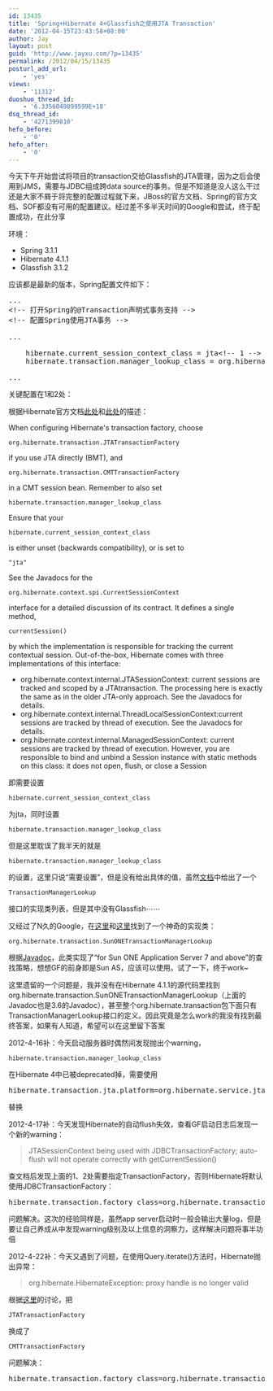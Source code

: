 ```yaml
---
id: 13435
title: 'Spring+Hibernate 4+Glassfish之使用JTA Transaction'
date: '2012-04-15T23:43:58+08:00'
author: Jay
layout: post
guid: 'http://www.jayxu.com/?p=13435'
permalink: /2012/04/15/13435
posturl_add_url:
    - 'yes'
views:
    - '11312'
duoshuo_thread_id:
    - '6.3356049899599E+18'
dsq_thread_id:
    - '4271399810'
hefo_before:
    - '0'
hefo_after:
    - '0'
---
```


<!-- wp:paragraph -->
<p>今天下午开始尝试将项目的transaction交给Glassfish的JTA管理，因为之后会使用到JMS，需要与JDBC组成跨data source的事务。但是不知道是没人这么干过还是大家不屑于将完整的配置过程就下来，JBoss的官方文档、Spring的官方文档、SOF都没有可用的配置建议。经过差不多半天时间的Google和尝试，终于配置成功，在此分享</p>
<!-- /wp:paragraph -->

<!-- wp:paragraph -->
<p>环境：</p>
<!-- /wp:paragraph -->

<!-- wp:list -->
<ul><li>Spring 3.1.1</li><li>Hibernate 4.1.1</li><li>Glassfish 3.1.2</li></ul>
<!-- /wp:list -->

<!-- wp:paragraph -->
<p>应该都是最新的版本，Spring配置文件如下：</p>
<!-- /wp:paragraph -->

<!-- wp:enlighter/codeblock {"language":"xml","highlight":"7,8"} -->
<pre class="EnlighterJSRAW" data-enlighter-language="xml" data-enlighter-theme="" data-enlighter-highlight="7,8" data-enlighter-linenumbers="" data-enlighter-lineoffset="" data-enlighter-title="" data-enlighter-group="">...
&lt;!-- 打开Spring的@Transaction声明式事务支持 -->
&lt;!-- 配置Spring使用JTA事务 -->

...

    hibernate.current_session_context_class = jta&lt;!-- 1 -->
    hibernate.transaction.manager_lookup_class = org.hibernate.transaction.SunONETransactionManagerLookup&lt;!-- 2 -->
	
...</pre>
<!-- /wp:enlighter/codeblock -->

<!-- wp:paragraph -->
<p>关键配置在1和2处：</p>
<!-- /wp:paragraph -->

<!-- wp:paragraph -->
<p>根据Hibernate官方文档<a href="http://docs.jboss.org/hibernate/orm/4.1/manual/en-US/html_single/#transactions-demarcation-jta" target="_blank" rel="noopener noreferrer">此处</a>和<a href="http://docs.jboss.org/hibernate/orm/4.1/manual/en-US/html_single/#architecture-current-session" target="_blank" rel="noopener noreferrer">此处</a>的描述：</p>
<!-- /wp:paragraph -->

<!-- wp:paragraph -->
<p>When configuring Hibernate's transaction factory, choose</p>
<!-- /wp:paragraph -->

<!-- wp:preformatted -->
<pre class="wp-block-preformatted"><code>org.hibernate.transaction.JTATransactionFactory</code></pre>
<!-- /wp:preformatted -->

<!-- wp:paragraph -->
<p>if you use JTA directly (BMT), and </p>
<!-- /wp:paragraph -->

<!-- wp:preformatted -->
<pre class="wp-block-preformatted"><code>org.hibernate.transaction.CMTTransactionFactory</code></pre>
<!-- /wp:preformatted -->

<!-- wp:paragraph -->
<p>in a CMT session bean. Remember to also set </p>
<!-- /wp:paragraph -->

<!-- wp:preformatted -->
<pre class="wp-block-preformatted"><code>hibernate.transaction.manager_lookup_class</code></pre>
<!-- /wp:preformatted -->

<!-- wp:paragraph -->
<p>Ensure that your </p>
<!-- /wp:paragraph -->

<!-- wp:preformatted -->
<pre class="wp-block-preformatted"><code>hibernate.current_session_context_class</code></pre>
<!-- /wp:preformatted -->

<!-- wp:paragraph -->
<p>is either unset (backwards compatibility), or is set to </p>
<!-- /wp:paragraph -->

<!-- wp:preformatted -->
<pre class="wp-block-preformatted"><code>"jta"</code></pre>
<!-- /wp:preformatted -->

<!-- wp:paragraph -->
<p>See the Javadocs for the&nbsp;</p>
<!-- /wp:paragraph -->

<!-- wp:preformatted -->
<pre class="wp-block-preformatted"><code>org.hibernate.context.spi.CurrentSessionContext</code></pre>
<!-- /wp:preformatted -->

<!-- wp:paragraph -->
<p>interface for a detailed discussion of its contract. It defines a single method, </p>
<!-- /wp:paragraph -->

<!-- wp:preformatted -->
<pre class="wp-block-preformatted"><code>currentSession()</code></pre>
<!-- /wp:preformatted -->

<!-- wp:paragraph -->
<p>by which the implementation is responsible for tracking the current contextual session. Out-of-the-box, Hibernate comes with three implementations of this interface:</p>
<!-- /wp:paragraph -->

<!-- wp:list -->
<ul><li>org.hibernate.context.internal.JTASessionContext: current sessions are tracked and scoped by a&nbsp;JTAtransaction. The processing here is exactly the same as in the older JTA-only approach. See the Javadocs for details.</li><li>org.hibernate.context.internal.ThreadLocalSessionContext:current sessions are tracked by thread of execution. See the Javadocs for details.</li><li>org.hibernate.context.internal.ManagedSessionContext: current sessions are tracked by thread of execution. However, you are responsible to bind and unbind a&nbsp;Session&nbsp;instance with static methods on this class: it does not open, flush, or close a&nbsp;Session</li></ul>
<!-- /wp:list -->

<!-- wp:paragraph -->
<p>即需要设置</p>
<!-- /wp:paragraph -->

<!-- wp:preformatted {"className":"inline:true decode:1"} -->
<pre class="wp-block-preformatted inline:true decode:1"><code>hibernate.current_session_context_class</code></pre>
<!-- /wp:preformatted -->

<!-- wp:paragraph -->
<p>为jta，同时设置</p>
<!-- /wp:paragraph -->

<!-- wp:preformatted {"className":"inline:true decode:1"} -->
<pre class="wp-block-preformatted inline:true decode:1"><code>hibernate.transaction.manager_lookup_class</code></pre>
<!-- /wp:preformatted -->

<!-- wp:paragraph -->
<p>但是这里耽误了我半天的就是</p>
<!-- /wp:paragraph -->

<!-- wp:preformatted {"className":"inline:true decode:1"} -->
<pre class="wp-block-preformatted inline:true decode:1"><code>hibernate.transaction.manager_lookup_class</code></pre>
<!-- /wp:preformatted -->

<!-- wp:paragraph -->
<p>的设置，这里只说“需要设置”，但是没有给出具体的值，虽然<a href="http://docs.jboss.org/hibernate/orm/4.1/manual/en-US/html_single/#configuration-optional-transactionstrategy" target="_blank" rel="noopener noreferrer">文档</a>中给出了一个</p>
<!-- /wp:paragraph -->

<!-- wp:preformatted {"className":"inline:true decode:1"} -->
<pre class="wp-block-preformatted inline:true decode:1"><code>TransactionManagerLookup</code></pre>
<!-- /wp:preformatted -->

<!-- wp:paragraph -->
<p>接口的实现类列表，但是其中没有Glassfish⋯⋯</p>
<!-- /wp:paragraph -->

<!-- wp:paragraph -->
<p>又经过了N久的Google，在<a href="http://www.ibm.com/developerworks/forums/thread.jspa?messageID=14024638" target="_blank" rel="noopener noreferrer">这里</a>和<a href="http://forum.springsource.org/showthread.php?100914-Glassfish-v3-0-1-JTA-(JPA2-Hibernate3-5)-Spring-3-exception-mapping" target="_blank" rel="noopener noreferrer">这里</a>找到了一个神奇的实现类：</p>
<!-- /wp:paragraph -->

<!-- wp:preformatted {"className":"inline:true decode:1"} -->
<pre class="wp-block-preformatted inline:true decode:1"><code>org.hibernate.transaction.SunONETransactionManagerLookup</code></pre>
<!-- /wp:preformatted -->

<!-- wp:paragraph -->
<p>根据<a rel="noopener noreferrer" href="http://docs.jboss.org/hibernate/orm/3.6/javadocs/org/hibernate/transaction/SunONETransactionManagerLookup.html" target="_blank">Javadoc</a>，此类实现了“for Sun ONE Application Server 7 and above”的查找策略，想想GF的前身即是Sun AS，应该可以使用。试了一下，终于work~</p>
<!-- /wp:paragraph -->

<!-- wp:paragraph -->
<p>这里遗留的一个问题是，我并没有在Hibernate 4.1.1的源代码里找到org.hibernate.transaction.SunONETransactionManagerLookup（上面的Javadoc也是3.6的Javadoc），甚至整个org.hibernate.transaction包下面只有TransactionManagerLookup接口的定义。因此究竟是怎么work的我没有找到最终答案，如果有人知道，希望可以在这里留下答案</p>
<!-- /wp:paragraph -->

<!-- wp:paragraph -->
<p>2012-4-16补：今天启动服务器时偶然间发现抛出个warning，</p>
<!-- /wp:paragraph -->

<!-- wp:preformatted {"className":"inline:true decode:1"} -->
<pre class="wp-block-preformatted inline:true decode:1"><code>hibernate.transaction.manager_lookup_class</code></pre>
<!-- /wp:preformatted -->

<!-- wp:paragraph -->
<p>在Hibernate 4中已被deprecated掉，需要使用</p>
<!-- /wp:paragraph -->

<!-- wp:enlighter/codeblock -->
<pre class="EnlighterJSRAW" data-enlighter-language="generic" data-enlighter-theme="" data-enlighter-highlight="" data-enlighter-linenumbers="" data-enlighter-lineoffset="" data-enlighter-title="" data-enlighter-group="">hibernate.transaction.jta.platform=org.hibernate.service.jta.platform.internal.SunOneJtaPlatform</pre>
<!-- /wp:enlighter/codeblock -->

<!-- wp:paragraph -->
<p>替换</p>
<!-- /wp:paragraph -->

<!-- wp:paragraph -->
<p>2012-4-17补：今天发现Hibernate的自动flush失效，查看GF启动日志后发现一个新的warning：</p>
<!-- /wp:paragraph -->

<!-- wp:quote -->
<blockquote class="wp-block-quote"><p>JTASessionContext being used with JDBCTransactionFactory; auto-flush will not operate correctly with getCurrentSession()</p></blockquote>
<!-- /wp:quote -->

<!-- wp:paragraph -->
<p>查文档后发现上面的1、2处需要指定TransactionFactory，否则Hibernate将默认使用JDBCTransactionFactory：</p>
<!-- /wp:paragraph -->

<!-- wp:enlighter/codeblock -->
<pre class="EnlighterJSRAW" data-enlighter-language="generic" data-enlighter-theme="" data-enlighter-highlight="" data-enlighter-linenumbers="" data-enlighter-lineoffset="" data-enlighter-title="" data-enlighter-group="">hibernate.transaction.factory_class=org.hibernate.transaction.JTATransactionFactory</pre>
<!-- /wp:enlighter/codeblock -->

<!-- wp:paragraph -->
<p>问题解决。这次的经验同样是，虽然app server启动时一般会输出大量log，但是要让自己养成从中发现warning级别及以上信息的洞察力，这样解决问题将事半功倍</p>
<!-- /wp:paragraph -->

<!-- wp:paragraph -->
<p>2012-4-22补：今天又遇到了问题，在使用Query.iterate()方法时，Hibernate抛出异常：</p>
<!-- /wp:paragraph -->

<!-- wp:quote -->
<blockquote class="wp-block-quote"><p>org.hibernate.HibernateException: proxy handle is no longer valid</p></blockquote>
<!-- /wp:quote -->

<!-- wp:paragraph -->
<p>根据<a href="https://forum.hibernate.org/viewtopic.php?p=2453582" target="_blank" rel="noopener noreferrer">这里</a>的讨论，把</p>
<!-- /wp:paragraph -->

<!-- wp:preformatted {"className":"inline:true decode:1"} -->
<pre class="wp-block-preformatted inline:true decode:1"><code>JTATransactionFactory</code></pre>
<!-- /wp:preformatted -->

<!-- wp:paragraph -->
<p>换成了</p>
<!-- /wp:paragraph -->

<!-- wp:preformatted {"className":"inline:true decode:1"} -->
<pre class="wp-block-preformatted inline:true decode:1"><code>CMTTransactionFactory</code></pre>
<!-- /wp:preformatted -->

<!-- wp:paragraph -->
<p>问题解决：</p>
<!-- /wp:paragraph -->

<!-- wp:enlighter/codeblock -->
<pre class="EnlighterJSRAW" data-enlighter-language="generic" data-enlighter-theme="" data-enlighter-highlight="" data-enlighter-linenumbers="" data-enlighter-lineoffset="" data-enlighter-title="" data-enlighter-group="">hibernate.transaction.factory_class=org.hibernate.transaction.CMTTransactionFactory
</pre>
<!-- /wp:enlighter/codeblock -->